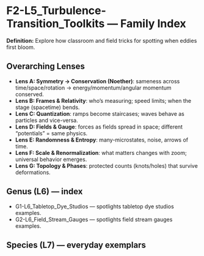 # F2-L5_Turbulence-Transition_Toolkits — Family Index
**Definition:** Explore how classroom and field tricks for spotting when eddies first bloom.

## Overarching Lenses

- **Lens A: Symmetry -> Conservation (Noether)**: sameness across time/space/rotation → energy/momentum/angular momentum conserved.
- **Lens B: Frames & Relativity**: who’s measuring; speed limits; when the stage (spacetime) bends.
- **Lens C: Quantization**: ramps become staircases; waves behave as particles and vice-versa.
- **Lens D: Fields & Gauge**: forces as fields spread in space; different “potentials” = same physics.
- **Lens E: Randomness & Entropy**: many-microstates, noise, arrows of time.
- **Lens F: Scale & Renormalization**: what matters changes with zoom; universal behavior emerges.
- **Lens G: Topology & Phases**: protected counts (knots/holes) that survive deformations.

## Genus (L6) — index
- G1-L6_Tabletop_Dye_Studios — spotlights tabletop dye studios examples.
- G2-L6_Field_Stream_Gauges — spotlights field stream gauges examples.

## Species (L7) — everyday exemplars
